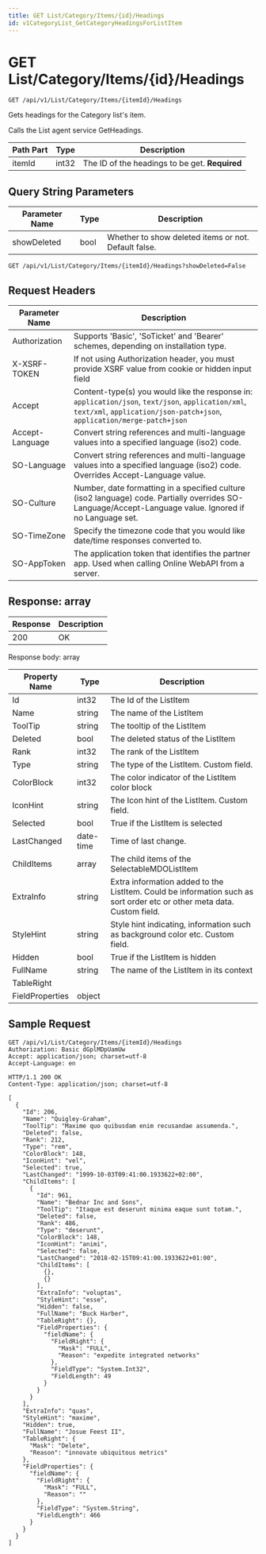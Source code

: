 ```yaml
---
title: GET List/Category/Items/{id}/Headings
id: v1CategoryList_GetCategoryHeadingsForListItem
---
```


# GET List/Category/Items/{id}/Headings

```http
GET /api/v1/List/Category/Items/{itemId}/Headings
```

Gets headings for the Category list's item.

Calls the List agent service GetHeadings.




| Path Part | Type | Description |
|-----------|------|-------------|
| itemId | int32 | The ID of the headings to be get. **Required** |


## Query String Parameters

| Parameter Name | Type |  Description |
|----------------|------|--------------|
| showDeleted | bool |  Whether to show deleted items or not. Default false. |

```http
GET /api/v1/List/Category/Items/{itemId}/Headings?showDeleted=False
```


## Request Headers

| Parameter Name | Description |
|----------------|-------------|
| Authorization  | Supports 'Basic', 'SoTicket' and 'Bearer' schemes, depending on installation type. |
| X-XSRF-TOKEN   | If not using Authorization header, you must provide XSRF value from cookie or hidden input field |
| Accept         | Content-type(s) you would like the response in: `application/json`, `text/json`, `application/xml`, `text/xml`, `application/json-patch+json`, `application/merge-patch+json` |
| Accept-Language | Convert string references and multi-language values into a specified language (iso2) code. |
| SO-Language | Convert string references and multi-language values into a specified language (iso2) code. Overrides Accept-Language value. |
| SO-Culture | Number, date formatting in a specified culture (iso2 language) code. Partially overrides SO-Language/Accept-Language value. Ignored if no Language set. |
| SO-TimeZone | Specify the timezone code that you would like date/time responses converted to. |
| SO-AppToken | The application token that identifies the partner app. Used when calling Online WebAPI from a server. |


## Response: array



| Response | Description |
|----------------|-------------|
| 200 | OK |

Response body: array

| Property Name | Type |  Description |
|----------------|------|--------------|
| Id | int32 | The Id of the ListItem |
| Name | string | The name of the ListItem |
| ToolTip | string | The tooltip of the ListItem |
| Deleted | bool | The deleted status of the ListItem |
| Rank | int32 | The rank of the ListItem |
| Type | string | The type of the ListItem. Custom field. |
| ColorBlock | int32 | The color indicator of the ListItem color block |
| IconHint | string | The Icon hint of the ListItem. Custom field. |
| Selected | bool | True if the ListItem is selected |
| LastChanged | date-time | Time of last change. |
| ChildItems | array | The child items of the SelectableMDOListItem |
| ExtraInfo | string | Extra information added to the ListItem. Could be information such as sort order etc or other meta data. Custom field. |
| StyleHint | string | Style hint indicating, information such as background color etc. Custom field. |
| Hidden | bool | True if the ListItem is hidden |
| FullName | string | The name of the ListItem in its context |
| TableRight |  |  |
| FieldProperties | object |  |

## Sample Request

```http!
GET /api/v1/List/Category/Items/{itemId}/Headings
Authorization: Basic dGplMDpUamUw
Accept: application/json; charset=utf-8
Accept-Language: en
```

```http_
HTTP/1.1 200 OK
Content-Type: application/json; charset=utf-8

[
  {
    "Id": 206,
    "Name": "Quigley-Graham",
    "ToolTip": "Maxime quo quibusdam enim recusandae assumenda.",
    "Deleted": false,
    "Rank": 212,
    "Type": "rem",
    "ColorBlock": 148,
    "IconHint": "vel",
    "Selected": true,
    "LastChanged": "1999-10-03T09:41:00.1933622+02:00",
    "ChildItems": [
      {
        "Id": 961,
        "Name": "Bednar Inc and Sons",
        "ToolTip": "Itaque est deserunt minima eaque sunt totam.",
        "Deleted": false,
        "Rank": 486,
        "Type": "deserunt",
        "ColorBlock": 148,
        "IconHint": "animi",
        "Selected": false,
        "LastChanged": "2018-02-15T09:41:00.1933622+01:00",
        "ChildItems": [
          {},
          {}
        ],
        "ExtraInfo": "voluptas",
        "StyleHint": "esse",
        "Hidden": false,
        "FullName": "Buck Harber",
        "TableRight": {},
        "FieldProperties": {
          "fieldName": {
            "FieldRight": {
              "Mask": "FULL",
              "Reason": "expedite integrated networks"
            },
            "FieldType": "System.Int32",
            "FieldLength": 49
          }
        }
      }
    ],
    "ExtraInfo": "quas",
    "StyleHint": "maxime",
    "Hidden": true,
    "FullName": "Josue Feest II",
    "TableRight": {
      "Mask": "Delete",
      "Reason": "innovate ubiquitous metrics"
    },
    "FieldProperties": {
      "fieldName": {
        "FieldRight": {
          "Mask": "FULL",
          "Reason": ""
        },
        "FieldType": "System.String",
        "FieldLength": 466
      }
    }
  }
]
```